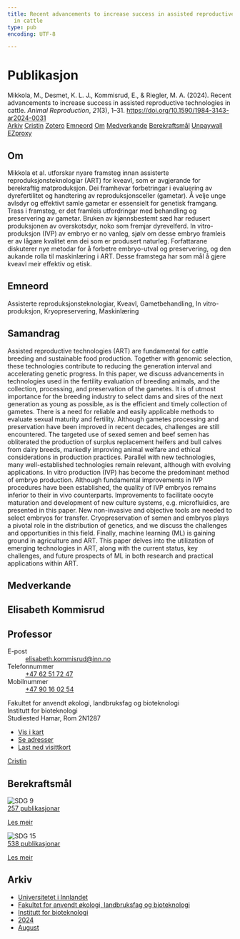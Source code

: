 ```yaml
---
title: Recent advancements to increase success in assisted reproductive technologies
  in cattle
type: pub
encoding: UTF-8

---
```

<h1>Publikasjon</h1>
<article id="csl-bib-container-38LTMDHR" class="csl-bib-container">
  <div class="csl-bib-body"> <div class="csl-entry">Mikkola, M., Desmet, K. L. J., Kommisrud, E., &#38; Riegler, M. A. (2024). Recent advancements to increase success in assisted reproductive technologies in cattle. <i>Animal Reproduction</i>, <i>21</i>(3), 1–31. <a href="https://doi.org/10.1590/1984-3143-ar2024-0031">https://doi.org/10.1590/1984-3143-ar2024-0031</a></div> </div>
  <div class="csl-bib-buttons">
    <a href="#taxonomy-article-38LTMDHR" alt="archive" class="csl-bib-button">Arkiv</a>
    <a href="https://app.cristin.no/results/show.jsf?id=2286315" alt="Cristin" class="csl-bib-button">Cristin</a>
    <a href="http://zotero.org/groups/5881554/items/38LTMDHR" alt="Zotero" class="csl-bib-button">Zotero</a>
    <a href="#keywords-article-38LTMDHR" alt="keywords" class="csl-bib-button">Emneord</a>
    <a href="#about-article-38LTMDHR" alt="about_pub" class="csl-bib-button">Om</a>
    <a href="#contributors-article-38LTMDHR" alt="contributors" class="csl-bib-button">Medverkande</a>
    <a href="#sdg-article-38LTMDHR" alt="sdg" class="csl-bib-button">Berekraftsmål</a>
    <a href="https://doi.org/10.1590/1984-3143-ar2024-0031" alt="Unpaywall" class="csl-bib-button">Unpaywall</a>
    <a href="https://doi.org/10.1590/1984-3143-ar2024-0031" alt="EZproxy" class="csl-bib-button">EZproxy</a>
  </div>
  <div id="csl-bib-meta-container-38LTMDHR"></div>
</article>
<div id="csl-bib-meta-38LTMDHR" class="csl-bib-meta">
  <article id="about-article-38LTMDHR" class="about_pub-article">
    <h1>Om</h1>
    Mikkola et al. utforskar nyare framsteg innan assisterte reproduksjonsteknologiar (ART) for kveavl, som er avgjerande for berekraftig matproduksjon. Dei framhevar forbetringar i evaluering av dyrefertilitet og handtering av reproduksjonsceller (gametar). Å velje unge avlsdyr og effektivt samle gametar er essensielt for genetisk framgang. Trass i framsteg, er det framleis utfordringar med behandling og preservering av gametar. Bruken av kjønnsbestemt sæd har redusert produksjonen av overskotsdyr, noko som fremjar dyrevelferd. In vitro-produksjon (IVP) av embryo er no vanleg, sjølv om desse embryo framleis er av lågare kvalitet enn dei som er produsert naturleg. Forfattarane diskuterer nye metodar for å forbetre embryo-utval og preservering, og den aukande rolla til maskinlæring i ART. Desse framstega har som mål å gjere kveavl meir effektiv og etisk.
  </article>
  <article id="keywords-article-38LTMDHR" class="keywords-article">
    <h1>Emneord</h1>
    Assisterte reproduksjonsteknologiar, Kveavl, Gametbehandling, In vitro-produksjon, Kryopreservering, Maskinlæring
  </article>
  <article id="abstract-article-38LTMDHR" class="abstract-article">
    <h1>Samandrag</h1>
    Assisted reproductive technologies (ART) are fundamental for cattle breeding and sustainable food production. Together with genomic selection, these technologies contribute to reducing the generation interval and accelerating genetic progress. In this paper, we discuss advancements in technologies used in the fertility evaluation of breeding animals, and the collection, processing, and preservation of the gametes. It is of utmost importance for the breeding industry to select dams and sires of the next generation as young as possible, as is the efficient and timely collection of gametes. There is a need for reliable and easily applicable methods to evaluate sexual maturity and fertility. Although gametes processing and preservation have been improved in recent decades, challenges are still encountered. The targeted use of sexed semen and beef semen has obliterated the production of surplus replacement heifers and bull calves from dairy breeds, markedly improving animal welfare and ethical considerations in production practices. Parallel with new technologies, many well-established technologies remain relevant, although with evolving applications. In vitro production (IVP) has become the predominant method of embryo production. Although fundamental improvements in IVP procedures have been established, the quality of IVP embryos remains inferior to their in vivo counterparts. Improvements to facilitate oocyte maturation and development of new culture systems, e.g. microfluidics, are presented in this paper. New non-invasive and objective tools are needed to select embryos for transfer. Cryopreservation of semen and embryos plays a pivotal role in the distribution of genetics, and we discuss the challenges and opportunities in this field. Finally, machine learning (ML) is gaining ground in agriculture and ART. This paper delves into the utilization of emerging technologies in ART, along with the current status, key challenges, and future prospects of ML in both research and practical applications within ART.
  </article>
  <article id="contributors-article-38LTMDHR" class="contributors-article">
    <h1>Medverkande</h1>
    <div class="personas"> <div class="vrtx-hinn-person-card"> <div class="photo"> <i class="lar la-user-circle missing-person"></i> </div> <div class="info"> <hgroup><h1>Elisabeth Kommisrud</h1> <h2>Professor</h2> </hgroup><dl> <dt>E-post</dt> <dd> <a href="mailto:elisabeth.kommisrud@inn.no">elisabeth.kommisrud@inn.no</a> </dd> <dt>Telefonnummer</dt> <dd><a href="tel:+4762517247"> +47 62 51 72 47 </a></dd> <dt>Mobilnummer</dt> <dd><a href="tel:+4790160254"> +47 90 16 02 54 </a></dd> </dl> <p> Fakultet for anvendt økologi, landbruksfag og bioteknologi<br> Institutt for bioteknologi<br> Studiested Hamar, Rom 2N1287 </p> <ul class="vrtx-hinn-links"> <li><a href="https://www.google.com/maps?q=60.79677,11.07358">Vis i kart</a></li> <li><a href="https://www.inn.no/finn-en-ansatt/elisabeth-kommisrud.html#vrtx-hinn-addresses">Se adresser</a></li> <li><a href="https://www.inn.no/finn-en-ansatt/elisabeth-kommisrud.html?vrtx=vcf">Last ned visittkort</a></li> </ul> </div> </div> <a href="https://app.cristin.no/persons/show.jsf?id=328194" alt="Cristin URL" class="personas-cristin">Cristin</a> </div>
  </article>
  <article id="sdg-article-38LTMDHR" class="sdg-article">
    <h1>Berekraftsmål</h1>
    <div class="sdg-container"><div id="sdg9" class="sdg">
        <img src="{{< params subfolder >}}images/sdg/sdg09_nn.png" class="image" alt="SDG 9">
        <div class="sdg-overlay">
          <a href="{{< params subfolder >}}nn/archive/?sdg=9#archive" class="sdg-publication-count"><span>257</span> publikasjonar</a>
          <p><a href="https://fn.no/om-fn/fns-baerekraftsmaal/industri-innovasjon-og-infrastruktur?lang=nno-NO" class="sdg-read-more">Les meir</a></p>
        </div>
      </div> <div id="sdg15" class="sdg">
        <img src="{{< params subfolder >}}images/sdg/sdg15_nn.png" class="image" alt="SDG 15">
        <div class="sdg-overlay">
          <a href="{{< params subfolder >}}nn/archive/?sdg=15#archive" class="sdg-publication-count"><span>538</span> publikasjonar</a>
          <p><a href="https://fn.no/om-fn/fns-baerekraftsmaal/livet-paa-land?lang=nno-NO" class="sdg-read-more">Les meir</a></p>
        </div>
      </div></div>
  </article>
  <article id="taxonomy-article-38LTMDHR" class="taxonomy-article">
    <h1>Arkiv</h1>
    <ul>
      <li><a href="{{< params subfolder >}}nn/archive/?key=3DCRN523">Universitetet i Innlandet</a></li>
      <li><a href="{{< params subfolder >}}nn/archive/?key=T77LXH6D">Fakultet for anvendt økologi, landbruksfag og bioteknologi</a></li>
      <li><a href="{{< params subfolder >}}nn/archive/?key=VL6KDQ85">Institutt for bioteknologi</a></li>
      <li><a href="{{< params subfolder >}}nn/archive/?key=J4BIHT5W">2024</a></li>
      <li><a href="{{< params subfolder >}}nn/archive/?key=59LCIYEX">August</a></li>
    </ul>
  </article>
</div>
